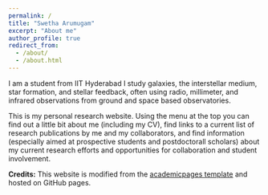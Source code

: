 ```yaml
---
permalink: /
title: "Swetha Arumugam"
excerpt: "About me"
author_profile: true
redirect_from: 
  - /about/
  - /about.html
---
```


I am a student from IIT Hyderabad I study galaxies, the interstellar medium, star formation, and stellar feedback, often using radio, millimeter, and infrared observations from ground and space based observatories. 

This is my personal research website. Using the menu at the top you can find out a little bit about me (including my CV), find links to a current list of research publications by me and my collaborators, and find information (especially aimed at prospective students and postdoctorall scholars) about my current research efforts and opportunities for collaboration and student involvement.

**Credits:** This website is modified from the [academicpages template](https://github.com/academicpages/academicpages.github.io) and hosted on GitHub pages.
